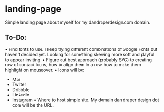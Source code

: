 # landing-page
Simple landing page about myself for my dandraperdesign.com domain.

## To-Do:
• Find fonts to use. I keep trying different combinations of Google Fonts but haven't decided yet. Looking for something skewing more soft and playful to appear inviting.
• Figure out best approach (probably SVG) to creating row of contact icons, how to align them in a row, how to make them highlight on mouseover.
• Icons will be:
  - Mail
  - Twitter
  - Dribbble
  - LinkedIn
  - Instagram
• Where to host simple site. My domain dan draper design dot com will be the URL.
